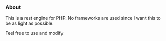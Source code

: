 ### About

This is a rest engine for PHP.
No frameworks are used since I want this to be as light as possible.

Feel free to use and modify